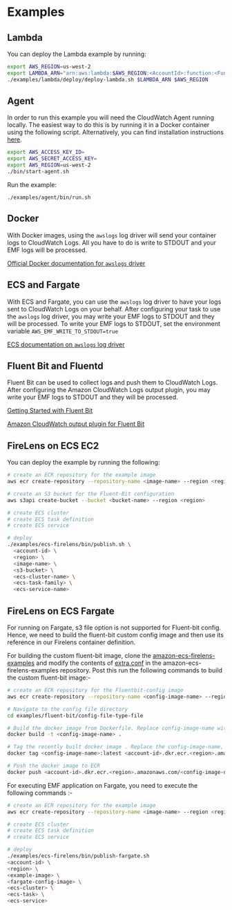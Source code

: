 # Examples

## Lambda

You can deploy the Lambda example by running:

```sh
export AWS_REGION=us-west-2
export LAMBDA_ARN="arn:aws:lambda:$AWS_REGION:<AccountId>:function:<FunctionName>"
./examples/lambda/deploy/deploy-lambda.sh $LAMBDA_ARN $AWS_REGION
```

## Agent

In order to run this example you will need the CloudWatch Agent running locally. 
The easiest way to do this is by running it in a Docker container using the following script.
Alternatively, you can find installation instructions [here](https://docs.aws.amazon.com/AmazonCloudWatch/latest/monitoring/install-CloudWatch-Agent-on-EC2-Instance.html).

```sh
export AWS_ACCESS_KEY_ID=
export AWS_SECRET_ACCESS_KEY=
export AWS_REGION=us-west-2
./bin/start-agent.sh
```

Run the example:

```
./examples/agent/bin/run.sh
```

## Docker

With Docker images, using the `awslogs` log driver will send your container logs to CloudWatch Logs. All you have to do is write to STDOUT and your EMF logs will be processed.

[Official Docker documentation for `awslogs` driver](https://docs.docker.com/config/containers/logging/awslogs/)

## ECS and Fargate

With ECS and Fargate, you can use the `awslogs` log driver to have your logs sent to CloudWatch Logs on your behalf. After configuring your task to use the `awslogs` log driver, you may write your EMF logs to STDOUT and they will be processed.
To write your EMF logs to STDOUT, set the environment variable `AWS_EMF_WRITE_TO_STDOUT=true`

[ECS documentation on `awslogs` log driver](https://docs.aws.amazon.com/AmazonECS/latest/developerguide/using_awslogs.html)

## Fluent Bit and Fluentd

Fluent Bit can be used to collect logs and push them to CloudWatch Logs. After configuring the Amazon CloudWatch Logs output plugin, you may write your EMF logs to STDOUT and they will be processed.

[Getting Started with Fluent Bit](https://docs.fluentbit.io/manual/installation/getting-started-with-fluent-bit)

[Amazon CloudWatch output plugin for Fluent Bit](https://docs.fluentbit.io/manual/pipeline/outputs/cloudwatch)

## FireLens on ECS EC2

You can deploy the example by running the following:

```sh
# create an ECR repository for the example image
aws ecr create-repository --repository-name <image-name> --region <region>

# create an S3 bucket for the Fluent-Bit configuration
aws s3api create-bucket --bucket <bucket-name> --region <region>

# create ECS cluster
# create ECS task definition
# create ECS service

# deploy
./examples/ecs-firelens/bin/publish.sh \
  <account-id> \
  <region> \
  <image-name> \
  <s3-bucket> \
  <ecs-cluster-name> \
  <ecs-task-family> \
  <ecs-service-name>
```  

## FireLens on ECS Fargate

For running on Fargate, s3 file option is not supported for Fluent-bit config. Hence, we need to build the fluent-bit custom config image and then use its reference in our Firelens container definition.

For building the custom fluent-bit image, clone the [amazon-ecs-firelens-examples](https://github.com/aws-samples/amazon-ecs-firelens-examples) and modify the contents of [extra.conf](https://github.com/aws-samples/amazon-ecs-firelens-examples/blob/mainline/examples/fluent-bit/config-file-type-file/extra.conf) in the amazon-ecs-firelens-examples repository. Post this run the following commands to build the custom fluent-bit image:-

```sh 
# create an ECR repository for the Fluentbit-config image
aws ecr create-repository --repository-name <config-image-name> --region <region>

# Navigate to the config file directory
cd examples/fluent-bit/config-file-type-file

# Build the docker image from Dockerfile. Replace config-image-name with your image name
docker build -t <config-image-name> .

# Tag the recently built docker image . Replace the config-image-name, account-id and region with your values.
docker tag <config-image-name>:latest <account-id>.dkr.ecr.<region>.amazonaws.com/<config-image-name>:latest

# Push the docker image to ECR
docker push <account-id>.dkr.ecr.<region>.amazonaws.com/<config-image-name>:latest
```

For executing EMF application on Fargate, you need to execute the following commands :-

```sh 
# create an ECR repository for the example image
aws ecr create-repository --repository-name <image-name> --region <region>

# create ECS cluster
# create ECS task definition
# create ECS service

# deploy
./examples/ecs-firelens/bin/publish-fargate.sh 
<account-id> \
<region> \
<example-image> \
<fargate-config-image> \
<ecs-cluster> \
<ecs-task> \
<ecs-service>

```
